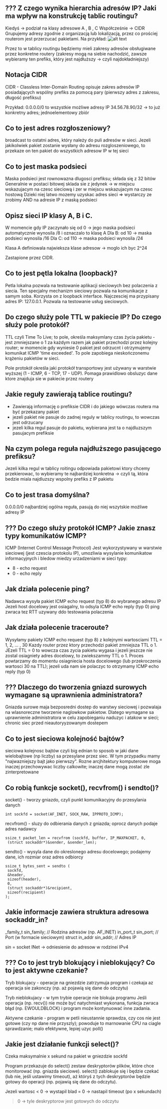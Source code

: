 ## ??? Z czego wynika hierarchia adresów IP? Jaki ma wpływ na konstrukcję tablic routingu?

Kiedyś -> podział na klasy adresowe A , B , C
Współcześnie -> CIDR 
Grupujemy adresy zgodnie z organizacją lub lokalizacją, przez co prościej routerom jest przerzucać pakietami.
Na przykład:
![alt text](image.png)

Przez to w tablicy routingu będziemy mieli zakresy adresów obsługiwane przez konkretne routery (zakresy mogą na siebie nachodzić, zawsze wybieramy ten prefiks, który jest najdłuższy -> czyli najdokładniejszy)


## Notacja CIDR

CIDR - Classless Inter-Domain Routing opisuje zakres adresów IP posiadających wspólny prefiks za pomocą pary (pierwszy adres z zakresu, długość prefiksu)

Przykład:
0.0.0.0/0 to wszystkie możliwe adresy IP
34.56.78.90/32 -> to już konkretny adres; jednoelementowy zbiór


## Co to jest adres rozgłoszeniowy? 
broadcast to ostatni adres, który należy do puli adresów w sieci. Jezeli jakikolwiek pakiet zostanie wysłany do adresu rozgloszeniowego, to przekaze on ten pakiet do wszystkich adresow IP w tej sieci


## Co to jest maska podsieci

Maska podsieci jest rownowazna dlugosci prefiksu; składa się z 32 bitów
Generalnie w postaci bitowej sklada sie z jedynek -> w miejscu wskazujacym na czesc sieciową i zer w miejscu wskazujacym na czesc hostową
Dzieki niej latwo mozemy uzyskac adres sieci => wystarczy ze zrobimy AND na adresie IP z maską podsieci

## Opisz sieci IP klasy A, B i C.

W momencie gdy IP zaczynało się od 0 -> jego maska podsieci automatycznie wynosila /8 i oznaczalo to klasę A
Dla B: od 10 -> maska podsieci wynosila /16
Dla C: od 110 -> maska podsieci wynosila /24

Klasa A definiowala najwieksza klase adresow -> moglo ich byc 2^24

Zastapione przez CIDR.

## Co to jest pętla lokalna (loopback)?

Petla lokalna pozwala na testowanie aplikacji sieciowych bez polaczenia z siecia. Ten specjalny mechanizm sieciowy pozwala na komunikacje z samym soba. Korzysta on z loopback interface. Najczesciej ma przypisany adres IP: 127.0.0.1.
Pozwala na testowanie usług sieciowych.

## Do czego służy pole TTL w pakiecie IP? Do czego służy pole protokół?

TTL czyli Time To Live; to pole, określa maksymlany czas życia pakietu - jest zmniejszane o 1 za każdym razem jak pakiet przechodzi przez kolejny router; w momencie gdy wyniesie 0 pakiet jest odrzucnt i otrzymujemy komunikat ICMP 'time exceeded'. To pole zapobiega nieskończonemu krążeniu pakietów w sieci.

Pole protokół określa jaki protokół transportowy jest używany w warstwie wyższej (1 - ICMP, 6 - TCP, 17 - UDP). Pomaga prawidlowo obsluzyc dane ktore znajduja sie w pakiecie przez routery


## Jakie reguły zawierają tablice routingu?

- Zawierają informację o prefiksie CIDR i do jakiego wówczas routera ma być przekazany pakiet
- jezeli pakiet nie pasuje do zadnej reguly w tablicy routingu, to wowczas jest odrzucany
- jezeli kilka regul pasuje do pakietu, wybierana jest ta o najdluzszym pasujacym prefiksie


## Na czym polega reguła najdłuższego pasującego prefiksu?

Jezeli kilka regul w tablicy roitingu odpowiada pakietowi ktory chcemy przekierowac, to wybieramy te najbardziej konkretna -> czyli tą, która bedzie miala najdluzszy wspolny prefiks z IP pakietu


## Co to jest trasa domyślna?

0.0.0.0/0 najbardziej ogólna reguła, pasują do niej wszytskie możliwe adresy IP


## ??? Do czego służy protokół ICMP? Jakie znasz typy komunikatów ICMP? 
ICMP (Internet Control Message Protocol)
Jest wykorzystywany w warstwie sieciowej (jest czescia protokolu IP), umozliwia wysylanie komunikatow informacyjnych i bledow miedzy urzadzeniami w sieci
typy:
* 8 - echo request
* 0 - echo reply


## Jak działa polecenie ping?

Nadawca wysyła pakiet ICMP echo request (typ 8) do wybranego adresu IP
Jezeli host docelowy jest osiagalny, to odsyla ICMP echo reply (typ 0)
ping zwraca tez RTT
uzywany ddo testowania polaczenia


## Jak działa polecenie traceroute?
Wysyłamy pakiety ICMP echo request (typ 8) z kolejnymi wartosciami TTL = 1, 2, ... , 30
Kazdy router przez ktory przechodzi pakiet zmniejsza TTL o 1. JEzeli TTL = 0 to wowcza czas zycia pakietu wygasa i jezeli jeszcze nie zostal osiagniety adres docelowy, to zwiekszammy TTL o 1. Proces powtarzamy do momentu osiagniecia hosta docelowego (lub przekroczenia wartosci 30 na TTL); jezeli uda nam sie polaczyc to otrzymamy ICMP echo reply (typ 0)


## ??? Dlaczego do tworzenia gniazd surowych wymagane są uprawnienia administratora?

Gniazda surowe maja bezposredni dostep do warstwy sieciowej i pozwalaja na wlasnoreczne tworzenie naglowkow pakietow. Dlatego wymagane sa uprawnienie administratora w celu zapobieganiu naduzyc i atakow w sieci; chronic siec przed nieautoryyzowanym dostepem


## Co to jest sieciowa kolejność bajtów?

sieciowa kolejnosc bajtów czyli big ednian to sposob w jaki dane wielobajtowe (np liczby) sa przesylane przez siec. W tym przypadku mamy "najwazniejszy bajt jako pierwszy". Rozne arcjhitektury komputerowe moga inaczej przechowywac liczby calkowite; inaczej dane mogą zostać zle zinterpretowane


## Co robią funkcje socket(), recvfrom() i sendto()?
socket() - tworzy gniazdo, czyli punkt komunikacyjny do przesylania danych

```
int sockfd = socket(AF_INET, SOCK_RAW, IPPROTO_ICMP);
```

recvfrom() - sluzy do odbierania danych z gniazda; oprocz danych podaje adres nadawcy

```
ssize_t packet_len = recvfrom (sockfd, buffer, IP_MAXPACKET, 0,
 (struct sockaddr*)&sender, &sender_len);
 ```

sendto() - wysyla dane do okreslonego adresu docelowego; podajemy dane, ich rozmiar oraz adres odbiorcy

```
ssize_t bytes_sent = sendto (
 sockfd,
 &header,
 sizeof(header),
 0,
 (struct sockaddr*)&recipient,
 sizeof(recipient)
);
```


## Jakie informacje zawiera struktura adresowa sockaddr_in?

_family_t sin_family;  // Rodzina adresów (np. AF_INET)
in_port_t sin_port;  // Port (w formacie sieciowym)
struct in_addr sin_addr;  // Adres IP

sin = socket INet -> odniesienie do adresow w rodzinei IPv4

## ??? Co to jest tryb blokujący i nieblokujący? Co to jest aktywne czekanie?

Tryb blokujacy - operacje na gniezdzie zatrzymuja program i czekaja az operacja sie zakonczy (np. aż pojawią się dane do odczytu)

Tryb nieblokujacy - w tym trybie operacje nie blokuja programu 
Jeśli operacja (np. recv()) nie może być natychmiast wykonana, funkcja zwraca błąd (np. EWOULDBLOCK) i program może kontynuować inne zadania.

Aktywne czekanie - program w petli nieustannie sprawdza, czy cos nie jest gotowe (czy np dane nie przyszly); powoduje to marnowanie CPU na ciagle sprawdzanie; malo efektywne, lepiej uzyc poll()


## Jakie jest działanie funkcji select()?

Czeka maksymalnie x sekund na pakiet w gniezdzie sockfd

Program przekazuje do select() zestaw deskryptorów plików, które chce monitorować (np. gniazda sieciowe). select() zablokuje się i będzie czekać (lub nie, jeśli ustawimy timeout), aż któryś z tych deskryptorów będzie gotowy do operacji (np. pojawią się dane do odczytu).

Jezeli wartosc < 0 -> wystapil blad
= 0 -> nastapil timeout (po x sekundach)
> 0 -> tyle deskryptorow jest gotowych do odczytu